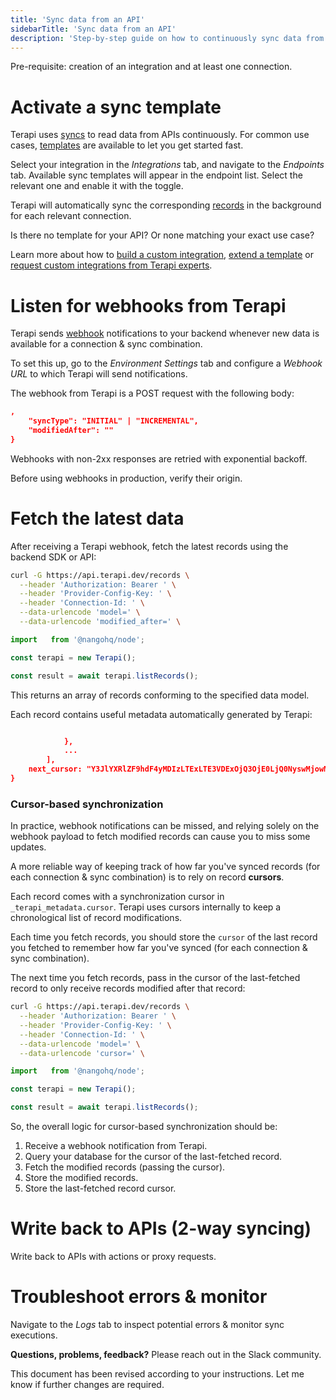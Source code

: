 ```yaml
---
title: 'Sync data from an API'
sidebarTitle: 'Sync data from an API'
description: 'Step-by-step guide on how to continuously sync data from an API (using a sync template).'
---
```



Pre-requisite: creation of an integration and at least one connection.


# Activate a sync template

Terapi uses [syncs]() to read data from APIs continuously. For common use cases, [templates]() are available to let you get started fast.

Select your integration in the _Integrations_ tab, and navigate to the _Endpoints_ tab. Available sync templates will appear in the endpoint list. Select the relevant one and enable it with the toggle.

Terapi will automatically sync the corresponding [records]() in the background for each relevant connection.


Is there no template for your API? Or none matching your exact use case?

Learn more about how to [build a custom integration](), [extend a template]() or [request custom integrations from Terapi experts]().


# Listen for webhooks from Terapi

Terapi sends [webhook]() notifications to your backend whenever new data is available for a connection & sync combination.

To set this up, go to the _Environment Settings_ tab and configure a _Webhook URL_ to which Terapi will send notifications.

The webhook from Terapi is a POST request with the following body:
```json
,
    "syncType": "INITIAL" | "INCREMENTAL",
    "modifiedAfter": ""
}
```


Webhooks with non-2xx responses are retried with exponential backoff.



Before using webhooks in production, verify their origin.


# Fetch the latest data

After receiving a Terapi webhook, fetch the latest records using the backend SDK or API:





```bash
curl -G https://api.terapi.dev/records \
  --header 'Authorization: Bearer ' \
  --header 'Provider-Config-Key: ' \
  --header 'Connection-Id: ' \
  --data-urlencode 'model=' \
  --data-urlencode 'modified_after=' \

```





```ts
import   from '@nangohq/node';

const terapi = new Terapi();

const result = await terapi.listRecords();
```




This returns an array of records conforming to the specified data model.

Each record contains useful metadata automatically generated by Terapi:

```json

            },
            ...
        ],
    next_cursor: "Y3JlYXRlZF9hdF4yMDIzLTExLTE3VDExOjQ3OjE0LjQ0NyswMjowMHxpZF4xYTE2MTYwMS0yMzk5LTQ4MzYtYWFiMi1mNjk1ZWI2YTZhYzI"
}
```

### Cursor-based synchronization

In practice, webhook notifications can be missed, and relying solely on the webhook payload to fetch modified records can cause you to miss some updates.

A more reliable way of keeping track of how far you've synced records (for each connection & sync combination) is to rely on record **cursors**.

Each record comes with a synchronization cursor in `_terapi_metadata.cursor`. Terapi uses cursors internally to keep a chronological list of record modifications.

Each time you fetch records, you should store the `cursor` of the last record you fetched to remember how far you've synced (for each connection & sync combination).

The next time you fetch records, pass in the cursor of the last-fetched record to only receive records modified after that record:





```bash
curl -G https://api.terapi.dev/records \
  --header 'Authorization: Bearer ' \
  --header 'Provider-Config-Key: ' \
  --header 'Connection-Id: ' \
  --data-urlencode 'model=' \
  --data-urlencode 'cursor=' \

```





```ts
import   from '@nangohq/node';

const terapi = new Terapi();

const result = await terapi.listRecords();
```




So, the overall logic for cursor-based synchronization should be:
1. Receive a webhook notification from Terapi.
2. Query your database for the cursor of the last-fetched record.
3. Fetch the modified records (passing the cursor).
4. Store the modified records.
5. Store the last-fetched record cursor.

# Write back to APIs (2-way syncing)

Write back to APIs with actions or proxy requests.

# Troubleshoot errors & monitor

Navigate to the _Logs_ tab to inspect potential errors & monitor sync executions.


**Questions, problems, feedback?** Please reach out in the Slack community.



This document has been revised according to your instructions. Let me know if further changes are required.
